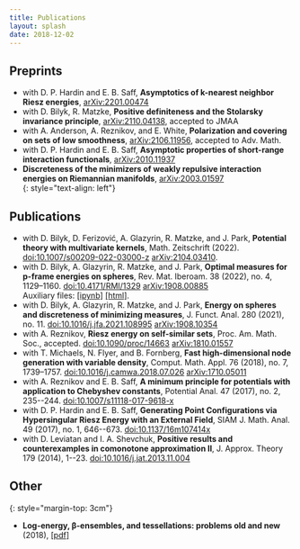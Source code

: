 ```yaml
---
title: Publications
layout: splash
date: 2018-12-02
---
```


## Preprints
* with D. P. Hardin and E. B. Saff, **Asymptotics of k-nearest neighbor Riesz energies**,  [arXiv:2201.00474](http://arxiv.org/abs/2201.00474) <br> 
* with D. Bilyk, R. Matzke, **Positive definiteness and the Stolarsky invariance principle**, [arXiv:2110.04138](http://arxiv.org/abs/arXiv:2110.04138), accepted to JMAA <br>
* with A. Anderson, A. Reznikov, and E. White, **Polarization and covering on sets of low smoothness**, [arXiv:2106.11956](http://arxiv.org/abs/arXiv:2106.11956), accepted to Adv. Math. <br>
* with D. P. Hardin and E. B. Saff, **Asymptotic properties of short-range interaction functionals**,  [arXiv:2010.11937](http://arxiv.org/abs/2010.11937) <br> 
* **Discreteness of the minimizers of weakly repulsive interaction energies on Riemannian manifolds**, [arXiv:2003.01597](https://arxiv.org/abs/2003.01597)<br>
{: style="text-align: left"}
## Publications
* with D. Bilyk, D. Ferizović, A. Glazyrin, R. Matzke, and J. Park, **Potential theory with multivariate kernels**, Math. Zeitschrift (2022). [doi:10.1007/s00209-022-03000-z](https://doi.org/10.1007/s00209-022-03000-z) [arXiv:2104.03410](http://arxiv.org/abs/arXiv:2104.03410). <br>
* with D. Bilyk, A. Glazyrin, R. Matzke, and J. Park, **Optimal measures for p-frame energies on spheres**, Rev. Mat. Iberoam. 38 (2022), no. 4, 1129–1160. [doi:10.4171/RMI/1329](https://doi.org/10.4171/RMI/1329)  [arXiv:1908.00885](https://arxiv.org/abs/1908.00885)  <br> 
Auxiliary files: [[ipynb]](/assets/600cell.ipynb) [[html]](/assets/600cell.html).<br>
* with D. Bilyk, A. Glazyrin, R. Matzke, and J. Park, **Energy on spheres and discreteness of minimizing measures**, J. Funct. Anal. 280 (2021), no. 11. 
[doi:10.1016/j.jfa.2021.108995](https://doi.org/10.1016/j.jfa.2021.108995)
[arXiv:1908.10354](https://arxiv.org/abs/1908.10354)<br>
* with A. Reznikov, **Riesz energy on self-similar sets**, Proc.  Am.  Math.  Soc., accepted. 
[doi:10.1090/proc/14663](https://doi.org/10.1090/proc/14663)
[arXiv:1810.01557](https://arxiv.org/abs/1810.01557)<br>
* with T. Michaels, N. Flyer, and B. Fornberg, **Fast high-dimensional node generation with variable density**, Comput. Math. Appl. 76 (2018), no. 7, 1739–1757. 
[doi:10.1016/j.camwa.2018.07.026](https://doi.org/10.1016/j.camwa.2018.07.026)
[arXiv:1710.05011](https://arxiv.org/abs/1710.05011)<br>
* with A. Reznikov and E. B. Saff, **A minimum principle for potentials with application to Chebyshev constants**, Potential Anal.  47  (2017),  no. 2, 235--244. 
[doi:10.1007/s11118-017-9618-x](https://doi.org/10.1007/s11118-017-9618-x) <br>
* with D. P. Hardin and E. B. Saff, **Generating Point Configurations via Hypersingular Riesz Energy with an External Field**, SIAM J. Math. Anal.  49  (2017),  no. 1, 646--673. 
[doi:10.1137/16m107414x](https://doi.org/10.1137/16M107414X)<br>
* with D. Leviatan and I. A. Shevchuk, **Positive results and counterexamples in comonotone approximation II**, J. Approx. Theory  179  (2014), 1--23.  [doi:10.1016/j.jat.2013.11.004](https://doi.org/10.1016/j.jat.2013.11.004)<br>

## Other
{: style="margin-top: 3cm"}

* **Log-energy, β-ensembles, and tessellations: problems old and new** (2018), [\[pdf\]](../assets/pdf/ICERM18problems.pdf)<br>
